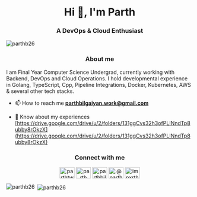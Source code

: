 <h1 align="center">Hi 👋, I'm Parth </h1>
<h3 align="center">A DevOps & Cloud Enthusiast</h3>


<p align="left"> <img src="https://komarev.com/ghpvc/?username=parthb26&label=Profile%20views&color=0e75b6&style=flat" alt="parthb26" /> </p>
<h3 align="center"> About me </h3>
I am Final Year Computer Science Undergrad, currently working with Backend, DevOps and Cloud Operations. I hold developmental experience in Golang, TypeScript, Cpp, Pipeline Integrations, Docker, Kubernetes, AWS & several other tech stacks.

- 📫 How to reach me **parthbilgaiyan.work@gmail.com**

- 📄 Know about my experiences [https://drive.google.com/drive/u/2/folders/131ggCvs32h3ofPLINndTp8ubby8rOkzX](https://drive.google.com/drive/u/2/folders/131ggCvs32h3ofPLINndTp8ubby8rOkzX)

<h3 align="center">Connect with me</h3>
<p align="center">
<a href="https://twitter.com/parthtweeets" target="blank"><img align="center" src="https://raw.githubusercontent.com/rahuldkjain/github-profile-readme-generator/master/src/images/icons/Social/twitter.svg" alt="parthtweeets" height="30" width="40" /></a>
<a href="https://linkedin.com/in/parth bilgaiyan" target="blank"><img align="center" src="https://raw.githubusercontent.com/rahuldkjain/github-profile-readme-generator/master/src/images/icons/Social/linked-in-alt.svg" alt="parth bilgaiyan" height="30" width="40" /></a>
<a href="https://instagram.com/parthbilgaiyan" target="blank"><img align="center" src="https://raw.githubusercontent.com/rahuldkjain/github-profile-readme-generator/master/src/images/icons/Social/instagram.svg" alt="parthbilgaiyan" height="30" width="40" /></a>
<a href="https://medium.com/@parth bilgaiyan" target="blank"><img align="center" src="https://raw.githubusercontent.com/rahuldkjain/github-profile-readme-generator/master/src/images/icons/Social/medium.svg" alt="@parth bilgaiyan" height="30" width="40" /></a>
<a href="https://www.leetcode.com/impxrth" target="blank"><img align="center" src="https://raw.githubusercontent.com/rahuldkjain/github-profile-readme-generator/master/src/images/icons/Social/leet-code.svg" alt="impxrth" height="30" width="40" /></a>
</p>




<p><img align="left" src="https://github-readme-stats.vercel.app/api/top-langs?username=parthb26&show_icons=true&locale=en&layout=compact" alt="parthb26" /></p>

<p>&nbsp;<img align="center" src="https://github-readme-stats.vercel.app/api?username=parthb26&show_icons=true&locale=en" alt="parthb26" /></p>
